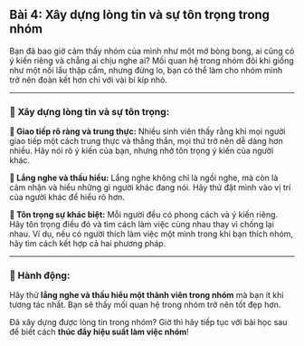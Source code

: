 ## Bài 4: Xây dựng lòng tin và sự tôn trọng trong nhóm

Bạn đã bao giờ cảm thấy nhóm của mình như một mớ bòng bong, ai cũng có ý kiến riêng và chẳng ai chịu nghe ai? Mối quan hệ trong nhóm đôi khi giống như một nồi lẩu thập cẩm, nhưng đừng lo, bạn có thể làm cho nhóm mình trở nên đoàn kết hơn chỉ với vài bí kíp nhỏ.

---

### 📌 Xây dựng lòng tin và sự tôn trọng:

**🔹 Giao tiếp rõ ràng và trung thực:**
Nhiều sinh viên thấy rằng khi mọi người giao tiếp một cách trung thực và thẳng thắn, mọi thứ trở nên dễ dàng hơn nhiều. Hãy nói rõ ý kiến của bạn, nhưng nhớ tôn trọng ý kiến của người khác.

**🔹 Lắng nghe và thấu hiểu:**
Lắng nghe không chỉ là ngồi nghe, mà còn là cảm nhận và hiểu những gì người khác đang nói. Hãy thử đặt mình vào vị trí của người khác để hiểu rõ hơn.

**🔹 Tôn trọng sự khác biệt:**
Mỗi người đều có phong cách và ý kiến riêng. Hãy tôn trọng điều đó và tìm cách làm việc cùng nhau thay vì chống lại nhau. Ví dụ, nếu có người thích làm việc một mình trong khi bạn thích nhóm, hãy tìm cách kết hợp cả hai phương pháp.

---

### 🚀 Hành động:

Hãy thử **lắng nghe và thấu hiểu một thành viên trong nhóm** mà bạn ít khi tương tác nhất. Bạn sẽ thấy mối quan hệ trong nhóm trở nên tốt đẹp hơn.

Đã xây dựng được lòng tin trong nhóm? Giờ thì hãy tiếp tục với bài học sau để biết cách **thúc đẩy hiệu suất làm việc nhóm**!